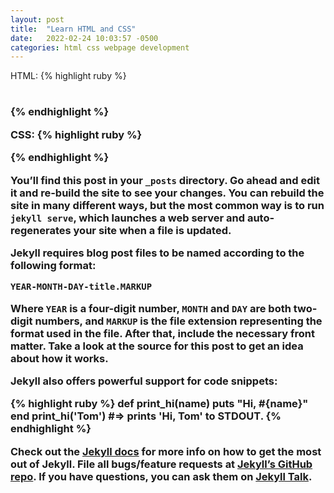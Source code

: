 ```yaml
---
layout: post
title:  "Learn HTML and CSS"
date:   2022-02-24 10:03:57 -0500
categories: html css webpage development
---
```


HTML:
{% highlight ruby %}
<div>
<p>
<h1>
<h2>
<h3>
{% endhighlight %}

CSS:
{% highlight ruby %}
<style type="text/css">

    .center {
        text-align: center;
    }

  	.tab {
    	margin-left: 50px;
        background-color: lightgreen;
        front-size 100px;
        }

   </style>
{% endhighlight %}



You’ll find this post in your `_posts` directory. Go ahead and edit it and re-build the site to see your changes. You can rebuild the site in many different ways, but the most common way is to run `jekyll serve`, which launches a web server and auto-regenerates your site when a file is updated.

Jekyll requires blog post files to be named according to the following format:

`YEAR-MONTH-DAY-title.MARKUP`

Where `YEAR` is a four-digit number, `MONTH` and `DAY` are both two-digit numbers, and `MARKUP` is the file extension representing the format used in the file. After that, include the necessary front matter. Take a look at the source for this post to get an idea about how it works.

Jekyll also offers powerful support for code snippets:

{% highlight ruby %}
def print_hi(name)
  puts "Hi, #{name}"
end
print_hi('Tom')
#=> prints 'Hi, Tom' to STDOUT.
{% endhighlight %}

Check out the [Jekyll docs][jekyll-docs] for more info on how to get the most out of Jekyll. File all bugs/feature requests at [Jekyll’s GitHub repo][jekyll-gh]. If you have questions, you can ask them on [Jekyll Talk][jekyll-talk].

[ruby-installer]: https://rubyinstaller.org
[jekyll-docs]: https://jekyllrb.com/docs/home
[jekyll-gh]:   https://github.com/jekyll/jekyll
[jekyll-talk]: https://talk.jekyllrb.com/
